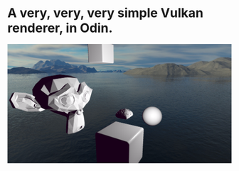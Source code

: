 # A very, very, very simple Vulkan renderer, in Odin.

![a](https://raw.githubusercontent.com/MineBill/vktor/master/screenshots/2024-January-30_52-18.png)
